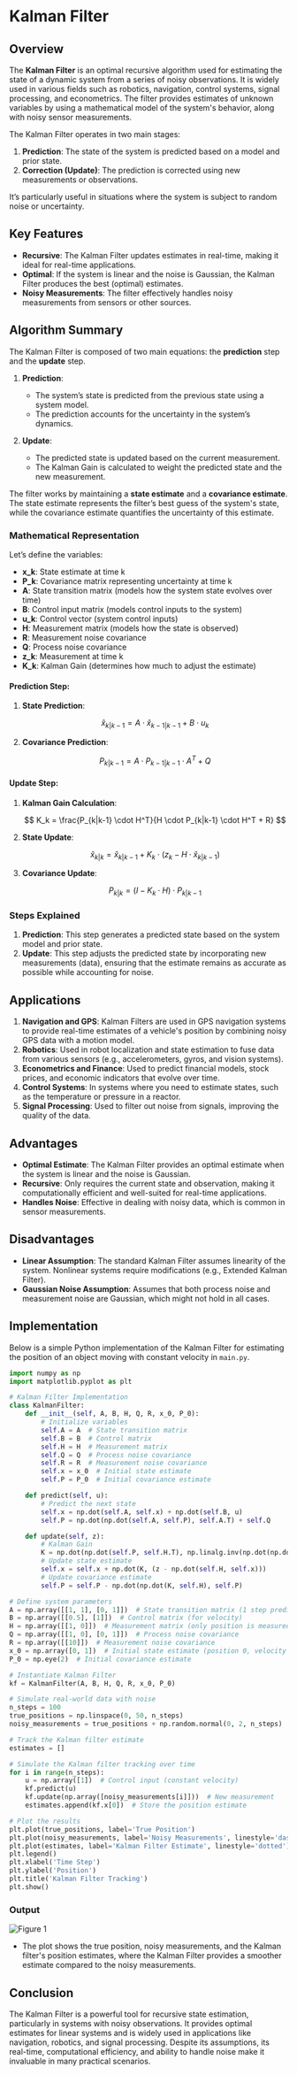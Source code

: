 # Kalman Filter

## Overview

The **Kalman Filter** is an optimal recursive algorithm used for estimating the state of a dynamic system from a series of noisy observations. It is widely used in various fields such as robotics, navigation, control systems, signal processing, and econometrics. The filter provides estimates of unknown variables by using a mathematical model of the system's behavior, along with noisy sensor measurements.

The Kalman Filter operates in two main stages:

1. **Prediction**: The state of the system is predicted based on a model and prior state.
2. **Correction (Update)**: The prediction is corrected using new measurements or observations.

It’s particularly useful in situations where the system is subject to random noise or uncertainty.

## Key Features

* **Recursive**: The Kalman Filter updates estimates in real-time, making it ideal for real-time applications.
* **Optimal**: If the system is linear and the noise is Gaussian, the Kalman Filter produces the best (optimal) estimates.
* **Noisy Measurements**: The filter effectively handles noisy measurements from sensors or other sources.

## Algorithm Summary

The Kalman Filter is composed of two main equations: the **prediction** step and the **update** step.

1. **Prediction**:

   * The system’s state is predicted from the previous state using a system model.
   * The prediction accounts for the uncertainty in the system’s dynamics.

2. **Update**:

   * The predicted state is updated based on the current measurement.
   * The Kalman Gain is calculated to weight the predicted state and the new measurement.

The filter works by maintaining a **state estimate** and a **covariance estimate**. The state estimate represents the filter’s best guess of the system's state, while the covariance estimate quantifies the uncertainty of this estimate.

### Mathematical Representation

Let’s define the variables:

* **x\_k**: State estimate at time k
* **P\_k**: Covariance matrix representing uncertainty at time k
* **A**: State transition matrix (models how the system state evolves over time)
* **B**: Control input matrix (models control inputs to the system)
* **u\_k**: Control vector (system control inputs)
* **H**: Measurement matrix (models how the state is observed)
* **R**: Measurement noise covariance
* **Q**: Process noise covariance
* **z\_k**: Measurement at time k
* **K\_k**: Kalman Gain (determines how much to adjust the estimate)

#### Prediction Step:

1. **State Prediction**:

   $$
   \hat{x}_{k|k-1} = A \cdot \hat{x}_{k-1|k-1} + B \cdot u_k
   $$
2. **Covariance Prediction**:

   $$
   P_{k|k-1} = A \cdot P_{k-1|k-1} \cdot A^T + Q
   $$

#### Update Step:

1. **Kalman Gain Calculation**:

   $$
   K_k = \frac{P_{k|k-1} \cdot H^T}{H \cdot P_{k|k-1} \cdot H^T + R}
   $$
2. **State Update**:

   $$
   \hat{x}_{k|k} = \hat{x}_{k|k-1} + K_k \cdot (z_k - H \cdot \hat{x}_{k|k-1})
   $$
3. **Covariance Update**:

   $$
   P_{k|k} = (I - K_k \cdot H) \cdot P_{k|k-1}
   $$

### Steps Explained

1. **Prediction**: This step generates a predicted state based on the system model and prior state.
2. **Update**: This step adjusts the predicted state by incorporating new measurements (data), ensuring that the estimate remains as accurate as possible while accounting for noise.

## Applications

1. **Navigation and GPS**: Kalman Filters are used in GPS navigation systems to provide real-time estimates of a vehicle's position by combining noisy GPS data with a motion model.
2. **Robotics**: Used in robot localization and state estimation to fuse data from various sensors (e.g., accelerometers, gyros, and vision systems).
3. **Econometrics and Finance**: Used to predict financial models, stock prices, and economic indicators that evolve over time.
4. **Control Systems**: In systems where you need to estimate states, such as the temperature or pressure in a reactor.
5. **Signal Processing**: Used to filter out noise from signals, improving the quality of the data.

## Advantages

* **Optimal Estimate**: The Kalman Filter provides an optimal estimate when the system is linear and the noise is Gaussian.
* **Recursive**: Only requires the current state and observation, making it computationally efficient and well-suited for real-time applications.
* **Handles Noise**: Effective in dealing with noisy data, which is common in sensor measurements.

## Disadvantages

* **Linear Assumption**: The standard Kalman Filter assumes linearity of the system. Nonlinear systems require modifications (e.g., Extended Kalman Filter).
* **Gaussian Noise Assumption**: Assumes that both process noise and measurement noise are Gaussian, which might not hold in all cases.

## Implementation

Below is a simple Python implementation of the Kalman Filter for estimating the position of an object moving with constant velocity in `main.py`.

```python
import numpy as np
import matplotlib.pyplot as plt

# Kalman Filter Implementation
class KalmanFilter:
    def __init__(self, A, B, H, Q, R, x_0, P_0):
        # Initialize variables
        self.A = A  # State transition matrix
        self.B = B  # Control matrix
        self.H = H  # Measurement matrix
        self.Q = Q  # Process noise covariance
        self.R = R  # Measurement noise covariance
        self.x = x_0  # Initial state estimate
        self.P = P_0  # Initial covariance estimate

    def predict(self, u):
        # Predict the next state
        self.x = np.dot(self.A, self.x) + np.dot(self.B, u)
        self.P = np.dot(np.dot(self.A, self.P), self.A.T) + self.Q

    def update(self, z):
        # Kalman Gain
        K = np.dot(np.dot(self.P, self.H.T), np.linalg.inv(np.dot(np.dot(self.H, self.P), self.H.T) + self.R))
        # Update state estimate
        self.x = self.x + np.dot(K, (z - np.dot(self.H, self.x)))
        # Update covariance estimate
        self.P = self.P - np.dot(np.dot(K, self.H), self.P)

# Define system parameters
A = np.array([[1, 1], [0, 1]])  # State transition matrix (1 step prediction)
B = np.array([[0.5], [1]])  # Control matrix (for velocity)
H = np.array([[1, 0]])  # Measurement matrix (only position is measured)
Q = np.array([[1, 0], [0, 1]])  # Process noise covariance
R = np.array([[10]])  # Measurement noise covariance
x_0 = np.array([0, 1])  # Initial state estimate (position 0, velocity 1)
P_0 = np.eye(2)  # Initial covariance estimate

# Instantiate Kalman Filter
kf = KalmanFilter(A, B, H, Q, R, x_0, P_0)

# Simulate real-world data with noise
n_steps = 100
true_positions = np.linspace(0, 50, n_steps)
noisy_measurements = true_positions + np.random.normal(0, 2, n_steps)

# Track the Kalman filter estimate
estimates = []

# Simulate the Kalman filter tracking over time
for i in range(n_steps):
    u = np.array([1])  # Control input (constant velocity)
    kf.predict(u)
    kf.update(np.array([noisy_measurements[i]]))  # New measurement
    estimates.append(kf.x[0])  # Store the position estimate

# Plot the results
plt.plot(true_positions, label='True Position')
plt.plot(noisy_measurements, label='Noisy Measurements', linestyle='dashed')
plt.plot(estimates, label='Kalman Filter Estimate', linestyle='dotted')
plt.legend()
plt.xlabel('Time Step')
plt.ylabel('Position')
plt.title('Kalman Filter Tracking')
plt.show()
```

### Output

![Figure 1](Figure_1.png)
* The plot shows the true position, noisy measurements, and the Kalman filter's position estimates, where the Kalman Filter provides a smoother estimate compared to the noisy measurements.

## Conclusion

The Kalman Filter is a powerful tool for recursive state estimation, particularly in systems with noisy observations. It provides optimal estimates for linear systems and is widely used in applications like navigation, robotics, and signal processing. Despite its assumptions, its real-time, computational efficiency, and ability to handle noise make it invaluable in many practical scenarios.
